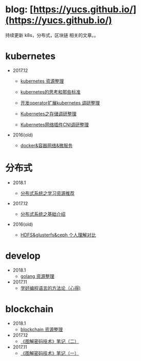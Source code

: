 

# blog: **[https://yucs.github.io/](https://yucs.github.io/)**


持续更新 k8s，分布式，区块链 相关的文章。。 


# kubernetes

- 2017.12
    - [kubernetes 资源整理](./kubernetes/2017-12-22-kubernetes_resource.md)
	
	- [kubernetes的思考和那些标准](./kubernetes/2017-12-25-kubernetes_interface.md)
	
	- [开发operator扩展kubernetes 调研整理](./kubernetes/2017-12-21-operator.md)
	
	- [Kubernetes之存储调研整理](./kubernetes/2017-12-14-kubernetes_volume.md)
	
	- [Kubernetes网络插件CNI调研整理](./kubernetes/2017-12-6-CNI.md)

- 2016(old)
    - [docker&容器网络&微服务](./prepost/docker&容器网络&微服务.md)

# 分布式
-  2018.1 
    - [分布式系统之学习资源推荐](./distribute_system/2018-1-4-分布式系统资源推荐.md)

-  2017.12
    - [分布式系统之基础介绍](./distribute_system/2017-12-9-分布式系统原理之基础介绍.md) 

- 2016(old)
    - [HDFS&glusterfs&ceph 个人理解对比](./prepost/filesystem(ceph,glusterfs,hdfs).md)


# develop
- 2018.1
    - [golang 资源整理](./develop/2018-1-17-golang_resource.md)
-  2017.11
    - [学好编程语言的方法论（心得)](./develop/2017-11-22-languge.md)



# blockchain
- 2018.1
   - [blockchain 资源整理]()
-  2017.12
   - [《图解密码技术》笔记（二）](./blockchain/2017-12-1-cryptology2.md)
-  2017.11
   - [《图解密码技术》笔记（一）](./blockchain/2017-11-25-cryptology.md)



